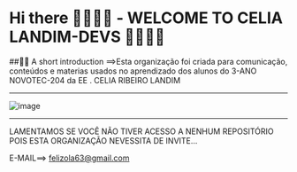 # Hi there 👩🏻‍💻👋  - WELCOME TO CELIA LANDIM-DEVS  👩🏻‍💻👋

##🙋‍♀️ A short introduction ==>Esta organização foi criada para comunicação, conteúdos e materias usados no  aprendizado dos alunos do 3-ANO NOVOTEC-204 da EE . CELIA RIBEIRO LANDIM

<hr>

![image](https://github.com/CeliaLandim/.github/assets/55410946/f89ead6a-d512-49b8-8db0-9d73870b4e73)

<hr>


LAMENTAMOS SE VOCÊ NÃO TIVER ACESSO A NENHUM REPOSITÓRIO POIS ESTA ORGANIZAÇÃO NEVESSITA DE INVITE...

E-MAIL==> felizola63@gmail.com
